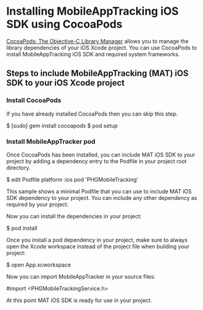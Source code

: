 Installing MobileAppTracking iOS SDK using CocoaPods
=======

[CocoaPods: The Objective-C Library Manager](http://www.cocoapods.org) allows you to manage the library dependencies of your iOS Xcode project. 
You can use CocoaPods to install MobileAppTracking iOS SDK and required system frameworks.

## Steps to include MobileAppTracking (MAT) iOS SDK to your iOS Xcode project

### Install CocoaPods

If you have already installed CocoaPods then you can skip this step.

$ [sudo] gem install cocoapods
$ pod setup

### Install MobileAppTracker pod

Once CocoaPods has been installed, you can include MAT iOS SDK to your project by adding a dependency entry to the Podfile in your project root directory.

$ edit Podfile
platform :ios
pod 'PHGMobileTracking'

This sample shows a minimal Podfile that you can use to include MAT iOS SDK dependency to your project. You can include any other dependency as required by your project.

Now you can install the dependencies in your project:

$ pod install

Once you install a pod dependency in your project, make sure to always open the Xcode workspace instead of the project file when building your project:

$ open App.xcworkspace

Now you can import MobileAppTracker in your source files:

#import <PHGMobileTrackingService.h>

At this point MAT iOS SDK is ready for use in your project.
